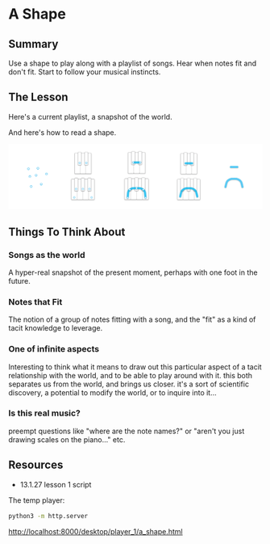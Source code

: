 # A Shape

## Summary

Use a shape to play along with a playlist of songs. Hear when notes fit and don't fit. Start to follow your musical instincts.

## The Lesson

Here's a current playlist, a snapshot of the world.

And here's how to read a shape.

![dots to shape](/media/21.3.7%20dots_to_shape.png)


## Things To Think About

### Songs as the world
A hyper-real snapshot of the present moment, perhaps with one foot in the future.

### Notes that Fit  
The notion of a group of notes fitting with a song, and the "fit" as a kind of tacit knowledge to leverage.


### One of infinite aspects
Interesting to think what it means to draw out this particular aspect of a tacit relationship with the world, and to be able to play around with it. this both separates us from the world, and brings us closer. it's a sort of scientific discovery, a potential to modify the world, or to inquire into it...

### Is this real music?
preempt questions like "where are the note names?" or "aren't you just drawing scales on the piano..." etc.



## Resources

- 13.1.27 lesson 1 script

The temp player:
```bash
python3 -m http.server
```
[http://localhost:8000/desktop/player_1/a_shape.html](http://localhost:8000/david_local/development_local/Method-Sketch/media/temp_player/a_shape.html)
